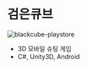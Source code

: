 # 검은큐브

![blackcube-playstore](https://user-images.githubusercontent.com/28214971/133545770-0e596f79-126e-4e85-b1c7-d8cfbada5197.png)

* 3D 모바일 슈팅 게임
* C#, Unity3D, Android
